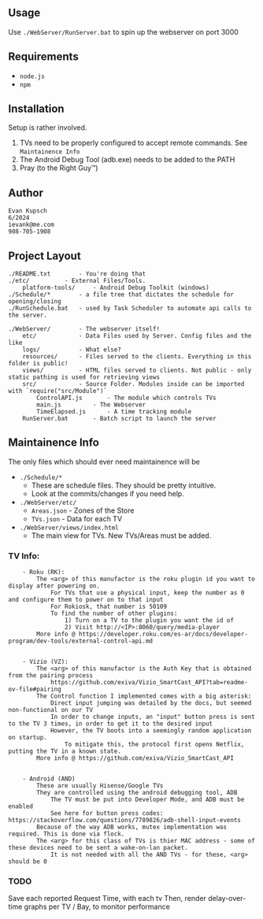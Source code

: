 ## Usage
Use `./WebServer/RunServer.bat` to spin up the webserver on port 3000

## Requirements

+ `node.js`
+ `npm`

## Installation
Setup is rather involved.
1. TVs need to be properly configured to accept remote commands. See `Maintainence Info`
2. The Android Debug Tool (adb.exe) needs to be added to the PATH
3. Pray (to the Right Guy™️)

## Author
	Evan Kupsch
	6/2024
	ievank@me.com
	908-705-1908


## Project Layout
	./README.txt		- You're doing that
	./etc/			- External Files/Tools.
		platform-tools/		- Android Debug Toolkit (windows)
	./Schedule/*		- a file tree that dictates the schedule for opening/closing
	./RunSchedule.bat	- used by Task Scheduler to automate api calls to the server.
	
	./WebServer/		- The webserver itself!	
		etc/			- Data Files used by Server. Config files and the like
		logs/			- What else?
		resources/		- Files served to the clients. Everything in this folder is public!
		views/			- HTML files served to clients. Not public - only static pathing is used for retrieving views
		src/			- Source Folder. Modules inside can be imported with `require("src/Module")`
			ControlAPI.js		- The module which controls TVs
			main.js			- The Webserver
			TimeElapsed.js		- A time tracking module
		RunServer.bat		- Batch script to launch the server
	


## Maintainence Info
The only files which should ever need maintainence will be 
* `./Schedule/*`
	+ These are schedule files. They should be pretty intuitive.
	+ Look at the commits/changes if you need help.
* `./WebServer/etc/`
	* `Areas.json`	- Zones of the Store
	* `TVs.json`	- Data for each TV
* `./WebServer/views/index.html`
	+ The main view for TVs. New TVs/Areas must be added.
		
	
	
### TV Info:
		- Roku (RK):
			The <arg> of this manufactor is the roku plugin id you want to display after powering on. 
				For TVs that use a physical input, keep the number as 0 and configure them to power on to that input
				For Rokiosk, that number is 50109
				To find the number of other plugins:
					1) Turn on a TV to the plugin you want the id of
					2) Visit http://<IP>:8060/query/media-player
			More info @ https://developer.roku.com/es-ar/docs/developer-program/dev-tools/external-control-api.md
		

		- Vizio (VZ):
			The <arg> of this manufactor is the Auth Key that is obtained from the pairing process
				https://github.com/exiva/Vizio_SmartCast_API?tab=readme-ov-file#pairing
			The Control function I implemented comes with a big asterisk: 
				Direct input jumping was detailed by the docs, but seemed non-functional on our TV
				In order to change inputs, an "input" button press is sent to the TV 3 times, in order to get it to the desired input
				However, the TV boots into a seemingly random application on startup.
					To mitigate this, the protocol first opens Netflix, putting the TV in a known state.
			More info @ https://github.com/exiva/Vizio_SmartCast_API
		

		- Android (AND)
			These are usually Hisense/Google TVs
			They are controlled using the android debugging tool, ADB
				The TV must be put into Developer Mode, and ADB must be enabled
				See here for button press codes: https://stackoverflow.com/questions/7789826/adb-shell-input-events
			Because of the way ADB works, mutex implementation was required. This is done via flock.
			The <arg> for this class of TVs is thier MAC address - some of these devices need to be sent a wake-on-lan packet. 
				It is not needed with all the AND TVs - for these, <arg> should be 0



### TODO

Save each reported Request Time, with each tv
Then, render delay-over-time graphs per TV / Bay, to monitor performance
